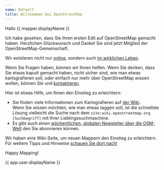 ```yaml
---
name: Default
title: Willkommen bei OpenStreetMap
---
```


Hallo {{ mapper.displayName }}

Ich habe gesehen, dass Sie Ihren ersten Edit auf OpenStreetMap gemacht haben. Herzlichen Glückwunsch und Danke! Sie sind jetzt Mitglied der OpenStreetMap-Gemeinschaft.

Wir existieren nicht nur [online](https://openstreetmap.be/), sondern auch [im wirklichen Leben](https://openstreetmap.be/en/category/event.html).

Wenn Sie Fragen haben, können wir Ihnen helfen. Wenn Sie denken, dass Sie etwas kaputt gemacht haben, nicht sicher sind, wie man etwas kartografieren soll, oder einfach nur mehr über OpenStreetMap wissen wollen, können Sie und [kontaktieren](https://openstreetmap.be/en/contact.html).

Hier ist etwas Hilfe, um Ihnen den Einstieg zu erleichtern:

* Sie finden viele Informationen zum Kartografieren auf [der Wiki](https://wiki.openstreetmap.org/wiki/).  
Wenn Sie wissen möchten, wie man etwas taggen soll, ist die schnellste Lösung vielleicht die Suche nach dem `site:wiki.openstreetmap.org [Suchbegriff]` mit Ihrer Lieblingssuchmaschine.
* Es gibt auch einen [wöchentlichen, globalen Newsletter über die OSM-Welt](https://weeklyosm.eu/) den Sie abonnieren können.

Wir haben eine Wiki-Seite, um neuen Mappern den Einstieg zu erleichtern. Für weitere Tipps und Hinweise [schauen Sie dort nach!](https://wiki.openstreetmap.org/wiki/WikiProject_Belgium/Beginner)

Happy Mapping!

{{ app.user.displayName }}
